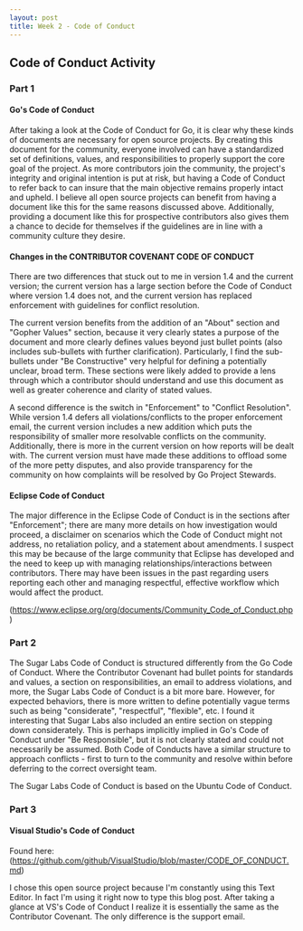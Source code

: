 ```yaml
---
layout: post
title: Week 2 - Code of Conduct
---
```


## Code of Conduct Activity 

### Part 1
#### Go's Code of Conduct
After taking a look at the Code of Conduct for Go, it is clear why these kinds of documents are necessary for open source projects. By creating this document for the community, everyone involved can have a standardized set of definitions, values, and responsibilities to properly support the core goal of the project. As more contributors join the community, the project's integrity and original intention is put at risk, but having a Code of Conduct to refer back to can insure that the main objective remains properly intact and upheld. I believe all open source projects can benefit from having a document like this for the same reasons discussed above. Additionally, providing a document like this for prospective contributors also gives them a chance to decide for themselves if the guidelines are in line with a community culture they desire.

#### Changes in the CONTRIBUTOR COVENANT CODE OF CONDUCT
There are two differences that stuck out to me in version 1.4 and the current version; the current version has a large section before the Code of Conduct where version 1.4 does not, and the current version has replaced enforcement with guidelines for conflict resolution. 

The current version benefits from the addition of an "About" section and "Gopher Values" section, because it very clearly states a purpose of the document and more clearly defines values beyond just bullet points (also includes sub-bullets with further clarification). Particularly, I find the sub-bullets under "Be Constructive" very helpful for defining a potentially unclear, broad term. These sections were likely added to provide a lens through which a contributor should understand and use this document as well as greater coherence and clarity of stated values. 

A second difference is the switch in "Enforcement" to "Conflict Resolution". While version 1.4 defers all violations/conflicts to the proper enforcement email, the current version includes a new addition which puts the responsibility of smaller more resolvable conflicts on the community. Additionally, there is more in the current version on how reports will be dealt with. The current version must have made these additions to offload some of the more petty disputes, and also provide transparency for the community on how complaints will be resolved by Go Project Stewards. 

#### Eclipse Code of Conduct
The major difference in the Eclipse Code of Conduct is in the sections after "Enforcement"; there are many more details on how investigation would proceed, a disclaimer on scenarios which the Code of Conduct might not address, no retaliation policy, and a statement about amendments. I suspect this may be because of the large community that Eclipse has developed and the need to keep up with managing relationships/interactions between contributors. There may have been issues in the past regarding users reporting each other and managing respectful, effective workflow which would affect the product.

(https://www.eclipse.org/org/documents/Community_Code_of_Conduct.php)

### Part 2

The Sugar Labs Code of Conduct is structured differently from the Go Code of Conduct. Where the Contributor Covenant had bullet points for standards and values, a section on responsibilities, an email to address violations, and more, the Sugar Labs Code of Conduct is a bit more bare. However, for expected behaviors, there is more written to define potentially vague terms such as being "considerate", "respectful", "flexible", etc. I found it interesting that Sugar Labs also included an entire section on stepping down considerately. This is perhaps implicitly implied in Go's Code of Conduct under "Be Responsible", but it is not clearly stated and could not necessarily be assumed. Both Code of Conducts have a similar structure to approach conflicts - first to turn to the community and resolve within before deferring to the correct oversight team. 

The Sugar Labs Code of Conduct is based on the Ubuntu Code of Conduct.

### Part 3

#### Visual Studio's Code of Conduct
Found here: (https://github.com/github/VisualStudio/blob/master/CODE_OF_CONDUCT.md)

I chose this open source project because I'm constantly using this Text Editor. In fact I'm using it right now to type this blog post. After taking a glance at VS's Code of Conduct I realize it is essentially the same as the Contributor Covenant. The only difference is the support email.